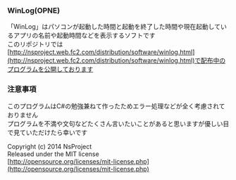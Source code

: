 ### WinLog(OPNE) ###
「WinLog」はパソコンが起動した時間と起動を終了した時間や現在起動しているアプリの名前や起動時間などを表示するソフトです  
このリポジトリでは[http://nsproject.web.fc2.com/distribution/software/winlog.html](http://nsproject.web.fc2.com/distribution/software/winlog.html)で配布中のプログラムを公開しております  


### 注意事項 ###
このプログラムはC#の勉強兼ねて作ったためエラー処理などが全く考慮されておりません  
プログラムを不満や文句などたくさん言いたいことがあると思いますが優しい目で見ていただけたら幸いです  


Copyright (c) 2014 NsProject  
Released under the MIT license  
[http://opensource.org/licenses/mit-license.php](http://opensource.org/licenses/mit-license.php)